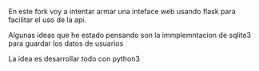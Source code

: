 En este fork voy a intentar armar una inteface web usando flask para facilitar el uso de la api.

Algunas ideas que he estado pensando son la immplemntacion de sqlite3 para guardar los datos de usuarios

La idea es desarrollar todo con python3
